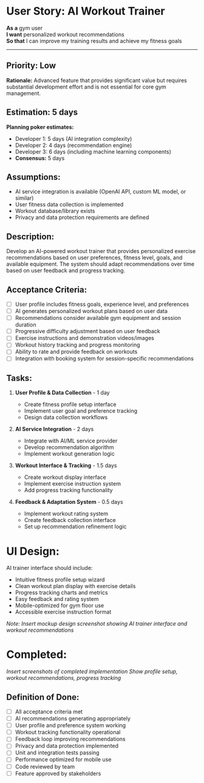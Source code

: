 # User Story: AI Workout Trainer

**As a** gym user  
**I want** personalized workout recommendations  
**So that** I can improve my training results and achieve my fitness goals

---

## Priority: Low  
**Rationale:** Advanced feature that provides significant value but requires substantial development effort and is not essential for core gym management.

## Estimation: 5 days  
**Planning poker estimates:**
* Developer 1: 5 days (AI integration complexity)
* Developer 2: 4 days (recommendation engine)
* Developer 3: 6 days (including machine learning components)
* **Consensus:** 5 days

## Assumptions:
- AI service integration is available (OpenAI API, custom ML model, or similar)
- User fitness data collection is implemented
- Workout database/library exists
- Privacy and data protection requirements are defined

## Description:
Develop an AI-powered workout trainer that provides personalized exercise recommendations based on user preferences, fitness level, goals, and available equipment. The system should adapt recommendations over time based on user feedback and progress tracking.

## Acceptance Criteria:
- [ ] User profile includes fitness goals, experience level, and preferences
- [ ] AI generates personalized workout plans based on user data
- [ ] Recommendations consider available gym equipment and session duration
- [ ] Progressive difficulty adjustment based on user feedback
- [ ] Exercise instructions and demonstration videos/images
- [ ] Workout history tracking and progress monitoring
- [ ] Ability to rate and provide feedback on workouts
- [ ] Integration with booking system for session-specific recommendations

## Tasks:

1. **User Profile & Data Collection** - 1 day
   - Create fitness profile setup interface
   - Implement user goal and preference tracking
   - Design data collection workflows
   
2. **AI Service Integration** - 2 days
   - Integrate with AI/ML service provider
   - Develop recommendation algorithm
   - Implement workout generation logic
   
3. **Workout Interface & Tracking** - 1.5 days
   - Create workout display interface
   - Implement exercise instruction system
   - Add progress tracking functionality
   
4. **Feedback & Adaptation System** - 0.5 days
   - Implement workout rating system
   - Create feedback collection interface
   - Set up recommendation refinement logic

# UI Design:
AI trainer interface should include:
- Intuitive fitness profile setup wizard
- Clean workout plan display with exercise details
- Progress tracking charts and metrics
- Easy feedback and rating system
- Mobile-optimized for gym floor use
- Accessible exercise instruction format

*Note: Insert mockup design screenshot showing AI trainer interface and workout recommendations*

# Completed:
*Insert screenshots of completed implementation*
*Show profile setup, workout recommendations, progress tracking*

## Definition of Done:
- [ ] All acceptance criteria met
- [ ] AI recommendations generating appropriately
- [ ] User profile and preference system working
- [ ] Workout tracking functionality operational
- [ ] Feedback loop improving recommendations
- [ ] Privacy and data protection implemented
- [ ] Unit and integration tests passing
- [ ] Performance optimized for mobile use
- [ ] Code reviewed by team
- [ ] Feature approved by stakeholders 